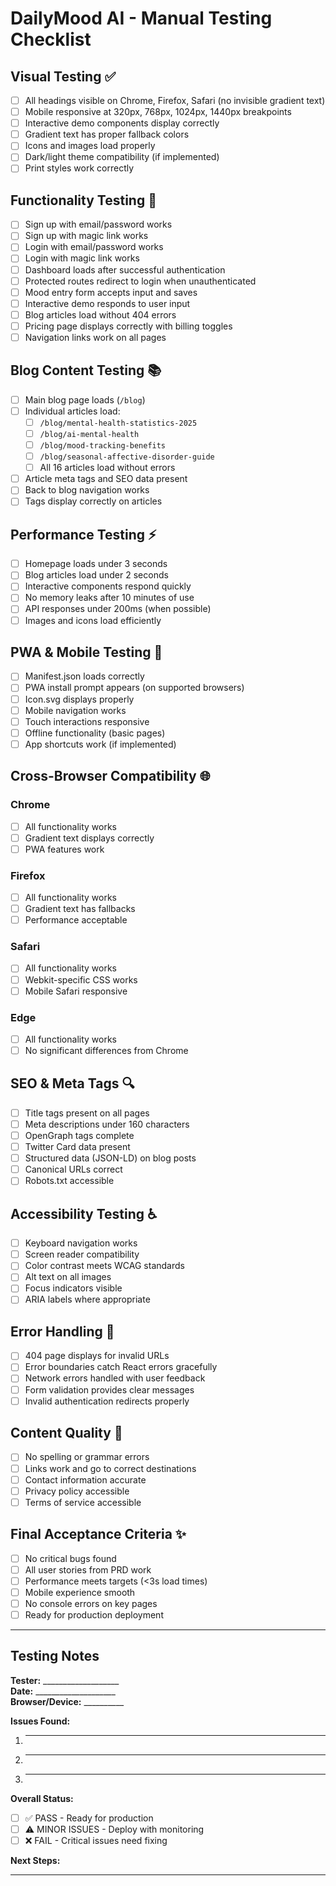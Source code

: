 # DailyMood AI - Manual Testing Checklist

## Visual Testing ✅
- [ ] All headings visible on Chrome, Firefox, Safari (no invisible gradient text)
- [ ] Mobile responsive at 320px, 768px, 1024px, 1440px breakpoints
- [ ] Interactive demo components display correctly
- [ ] Gradient text has proper fallback colors
- [ ] Icons and images load properly
- [ ] Dark/light theme compatibility (if implemented)
- [ ] Print styles work correctly

## Functionality Testing 📱
- [ ] Sign up with email/password works
- [ ] Sign up with magic link works  
- [ ] Login with email/password works
- [ ] Login with magic link works
- [ ] Dashboard loads after successful authentication
- [ ] Protected routes redirect to login when unauthenticated
- [ ] Mood entry form accepts input and saves
- [ ] Interactive demo responds to user input
- [ ] Blog articles load without 404 errors
- [ ] Pricing page displays correctly with billing toggles
- [ ] Navigation links work on all pages

## Blog Content Testing 📚
- [ ] Main blog page loads (`/blog`)
- [ ] Individual articles load:
  - [ ] `/blog/mental-health-statistics-2025` 
  - [ ] `/blog/ai-mental-health`
  - [ ] `/blog/mood-tracking-benefits`
  - [ ] `/blog/seasonal-affective-disorder-guide`
  - [ ] All 16 articles load without errors
- [ ] Article meta tags and SEO data present
- [ ] Back to blog navigation works
- [ ] Tags display correctly on articles

## Performance Testing ⚡
- [ ] Homepage loads under 3 seconds
- [ ] Blog articles load under 2 seconds  
- [ ] Interactive components respond quickly
- [ ] No memory leaks after 10 minutes of use
- [ ] API responses under 200ms (when possible)
- [ ] Images and icons load efficiently

## PWA & Mobile Testing 📱
- [ ] Manifest.json loads correctly
- [ ] PWA install prompt appears (on supported browsers)
- [ ] Icon.svg displays properly
- [ ] Mobile navigation works
- [ ] Touch interactions responsive
- [ ] Offline functionality (basic pages)
- [ ] App shortcuts work (if implemented)

## Cross-Browser Compatibility 🌐
### Chrome
- [ ] All functionality works
- [ ] Gradient text displays correctly
- [ ] PWA features work

### Firefox  
- [ ] All functionality works
- [ ] Gradient text has fallbacks
- [ ] Performance acceptable

### Safari
- [ ] All functionality works
- [ ] Webkit-specific CSS works
- [ ] Mobile Safari responsive

### Edge
- [ ] All functionality works
- [ ] No significant differences from Chrome

## SEO & Meta Tags 🔍
- [ ] Title tags present on all pages
- [ ] Meta descriptions under 160 characters
- [ ] OpenGraph tags complete
- [ ] Twitter Card data present
- [ ] Structured data (JSON-LD) on blog posts
- [ ] Canonical URLs correct
- [ ] Robots.txt accessible

## Accessibility Testing ♿
- [ ] Keyboard navigation works
- [ ] Screen reader compatibility
- [ ] Color contrast meets WCAG standards
- [ ] Alt text on all images
- [ ] Focus indicators visible
- [ ] ARIA labels where appropriate

## Error Handling 🚨
- [ ] 404 page displays for invalid URLs
- [ ] Error boundaries catch React errors gracefully
- [ ] Network errors handled with user feedback
- [ ] Form validation provides clear messages
- [ ] Invalid authentication redirects properly

## Content Quality 📖
- [ ] No spelling or grammar errors
- [ ] Links work and go to correct destinations
- [ ] Contact information accurate
- [ ] Privacy policy accessible
- [ ] Terms of service accessible

## Final Acceptance Criteria ✨
- [ ] No critical bugs found
- [ ] All user stories from PRD work
- [ ] Performance meets targets (<3s load times)
- [ ] Mobile experience smooth
- [ ] No console errors on key pages
- [ ] Ready for production deployment

---

## Testing Notes
**Tester:** ___________________  
**Date:** ____________________  
**Browser/Device:** __________  

**Issues Found:**
1. _________________________
2. _________________________  
3. _________________________

**Overall Status:**
- [ ] ✅ PASS - Ready for production
- [ ] ⚠️ MINOR ISSUES - Deploy with monitoring  
- [ ] ❌ FAIL - Critical issues need fixing

**Next Steps:**
_________________________________

